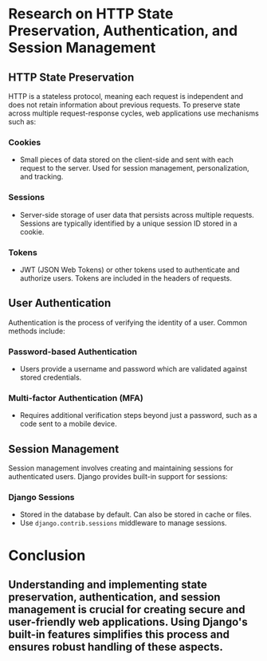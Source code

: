 # Research on HTTP State Preservation, Authentication, and Session Management

## HTTP State Preservation
HTTP is a stateless protocol, meaning each request is independent and does not retain information about previous requests. To preserve state across multiple request-response cycles, web applications use mechanisms such as:

### Cookies
- Small pieces of data stored on the client-side and sent with each request to the server. Used for session management, personalization, and tracking.

### Sessions
- Server-side storage of user data that persists across multiple requests. Sessions are typically identified by a unique session ID stored in a cookie.

### Tokens
- JWT (JSON Web Tokens) or other tokens used to authenticate and authorize users. Tokens are included in the headers of requests.

## User Authentication
Authentication is the process of verifying the identity of a user. Common methods include:

### Password-based Authentication
- Users provide a username and password which are validated against stored credentials.

### Multi-factor Authentication (MFA)
- Requires additional verification steps beyond just a password, such as a code sent to a mobile device.

## Session Management
Session management involves creating and maintaining sessions for authenticated users. Django provides built-in support for sessions:

### Django Sessions
- Stored in the database by default. Can also be stored in cache or files.
- Use `django.contrib.sessions` middleware to manage sessions.

# Conclusion

## Understanding and implementing state preservation, authentication, and session management is crucial for creating secure and user-friendly web applications. Using Django's built-in features simplifies this process and ensures robust handling of these aspects.
